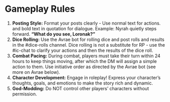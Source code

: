 # Gameplay Rules
1. **Posting Style:** Format your posts clearly - Use normal text for actions. and bold  text in quotation for dialogue. Example: Nyrah quietly steps forward. **“What do you see, Loronak?”**
2. **Dice Rolling:** Use the Avrae bot for rolling dice and post rolls and results in the #dice-rolls channel. Dice rolling is not a substitute for RP - use the #ic-chat to clarify your actions and then the results of the dice roll.
3. **Combat Pacing:** During combat, players must take their turn within 24 hours to keep things moving, after which the DM will assign a simple action to them. Use initiative order as directed by the Avrae bot (see more on Avrae below).
4. **Character Development:** Engage in roleplay! Express your character’s thoughts, goals, and emotions to make the story rich and dynamic.
5. **God-Modding:** Do NOT control other players’ characters without permission.